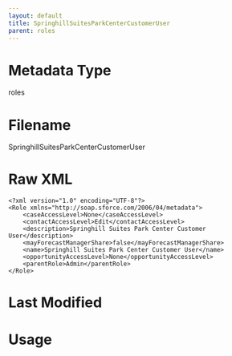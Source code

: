 ```yaml
---
layout: default
title: SpringhillSuitesParkCenterCustomerUser
parent: roles
---
```

# Metadata Type
roles


# Filename 
SpringhillSuitesParkCenterCustomerUser


# Raw XML
```
<?xml version="1.0" encoding="UTF-8"?>
<Role xmlns="http://soap.sforce.com/2006/04/metadata">
    <caseAccessLevel>None</caseAccessLevel>
    <contactAccessLevel>Edit</contactAccessLevel>
    <description>Springhill Suites Park Center Customer User</description>
    <mayForecastManagerShare>false</mayForecastManagerShare>
    <name>Springhill Suites Park Center Customer User</name>
    <opportunityAccessLevel>None</opportunityAccessLevel>
    <parentRole>Admin</parentRole>
</Role>
```


# Last Modified


# Usage
